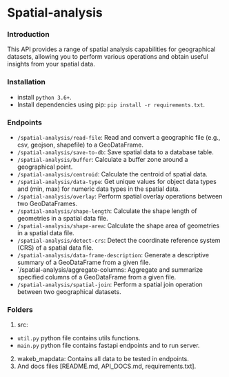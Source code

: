 # Spatial-analysis
### Introduction
This API provides a range of spatial analysis capabilities for geographical datasets, allowing you to perform various operations and obtain useful insights from your spatial data.
### Installation 
- install `python 3.6+`.
- Install dependencies using pip: `pip install -r requirements.txt`.
### Endpoints
- `/spatial-analysis/read-file`:
Read and convert a geographic file (e.g., csv, geojson, shapefile) to a GeoDataFrame.
- `/spatial-analysis/save-to-db`:
Save spatial data to a database table.
- `/spatial-analysis/buffer`:
Calculate a buffer zone around a geographical point.
- `/spatial-analysis/centroid`:
Calculate the centroid of spatial data.
- `/spatial-analysis/data-type`:
Get unique values for object data types and (min, max) for numeric data types in the spatial data.
- `/spatial-analysis/overlay`:
Perform spatial overlay operations between two GeoDataFrames.
- `/spatial-analysis/shape-length`:
Calculate the shape length of geometries in a spatial data file.
- `/spatial-analysis/shape-area`:
Calculate the shape area of geometries in a spatial data file.
- `/spatial-analysis/detect-crs`:
Detect the coordinate reference system (CRS) of a spatial data file.
- `/spatial-analysis/data-frame-description`:
Generate a descriptive summary of a GeoDataFrame from a given file.
- `/spatial-analysis/aggregate-columns:
Aggregate and summarize specified columns of a GeoDataFrame from a given file.
- `/spatial-analysis/spatial-join`:
Perform a spatial join operation between two geographical datasets.

### Folders
1. src:
 - `util.py` python file contains utils functions.
 - `main.py` python file contains fastapi endpoints and to run server.
2. wakeb_mapdata:
Contains all data to be tested in endpoints.
3. And docs files [README.md, API_DOCS.md, requirements.txt].